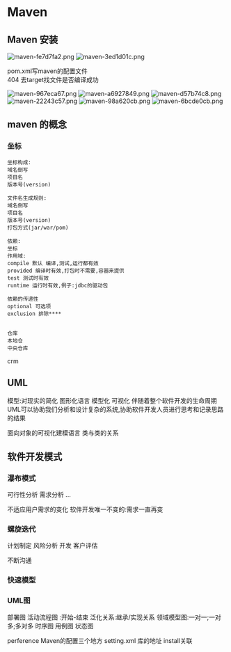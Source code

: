 # Maven
## Maven 安装

<img alt="maven-fe7d7fa2.png" src="assets/maven-fe7d7fa2.png" width="" height="" >

<img alt="maven-3ed1d01c.png" src="assets/maven-3ed1d01c.png" width="" height="" >

pom.xml写maven的配置文件  
404 去target找文件是否编译成功

<img alt="maven-967eca67.png" src="assets/maven-967eca67.png" width="" height="" >

<img alt="maven-a6927849.png" src="assets/maven-a6927849.png" width="" height="" >

<img alt="maven-d57b74c8.png" src="assets/maven-d57b74c8.png" width="" height="" >

<img alt="maven-22243c57.png" src="assets/maven-22243c57.png" width="" height="" >

<img alt="maven-98a620cb.png" src="assets/maven-98a620cb.png" width="" height="" >

<img alt="maven-6bcde0cb.png" src="assets/maven-6bcde0cb.png" width="" height="" >


## maven 的概念
### 坐标
```
坐标构成:
域名倒写
项目名
版本号(version)

文件名生成规则:
域名倒写
项目名
版本号(version)
打包方式(jar/war/pom)

依赖:
坐标
作用域:
compile 默认 编译,测试,运行都有效
provided 编译时有效,打包时不需要,容器来提供
test 测试时有效
runtime 运行时有效,例子:jdbc的驱动包

依赖的传递性
optional 可选项
exclusion 排除****


仓库
本地仓
中央仓库
```

crm

## UML
模型:对现实的简化
图形化语言
模型化 可视化
伴随着整个软件开发的生命周期
UML可以协助我们分析和设计复杂的系统,协助软件开发人员进行思考和记录思路的结果

面向对象的可视化建模语言
类与类的关系

## 软件开发模式
### 瀑布模式
可行性分析
需求分析
...

不适应用户需求的变化
软件开发唯一不变的:需求一直再变

### 螺旋迭代
计划制定
风险分析
开发
客户评估

不断沟通

### 快速模型

### UML图
部署图
活动流程图 :开始-结束
泛化关系:继承/实现关系
领域模型图:一对一;一对多;多对多
时序图
用例图
状态图

perference Maven的配置三个地方 setting.xml 库的地址 install关联
